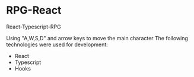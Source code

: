 # RPG-React
React-Typescript-RPG

Using "A,W,S,D" and arrow keys to move the main character
The following technologies were used for development:

- React
- Typescript
- Hooks
